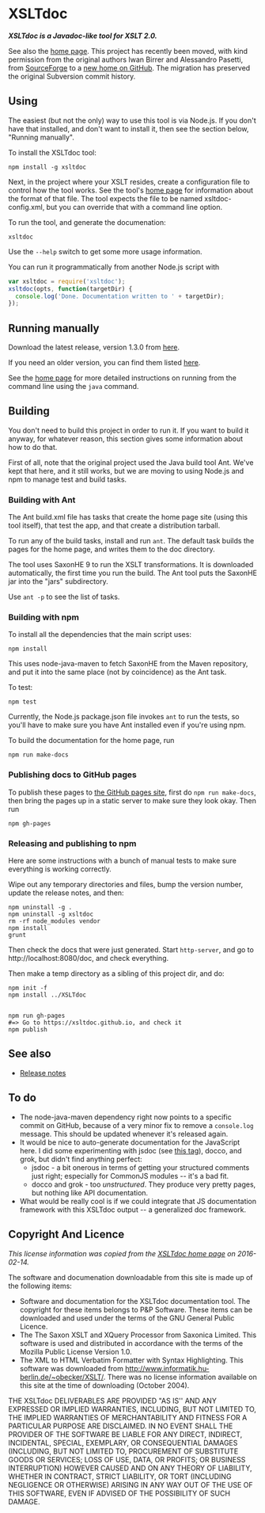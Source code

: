 # XSLTdoc

***XSLTdoc is a Javadoc-like tool for XSLT 2.0.***

See also the [home page](http://xsltdoc.github.io/). This project has recently 
been moved, with kind permission from the original authors Iwan Birrer and 
Alessandro Pasetti, from 
[SourceForge](https://sourceforge.net/projects/xsltdoc/) to a [new home on 
GitHub](https://github.com/XSLTdoc/XSLTdoc/). The migration has preserved 
the original Subversion commit history.


## Using 

The easiest (but not the only) way to use this tool is via Node.js.
If you don't have that installed, and don't want to install it, then
see the section below, "Running manually".

To install the XSLTdoc tool:

```
npm install -g xsltdoc
```

Next, in the project where your XSLT resides, create a configuration file
to control how the tool works. See the tool's [home 
page](http://xsltdoc.github.io/) for information about the format of that file.
The tool expects the file to be named xsltdoc-config.xml, but you can override
that with a command line option.

To run the tool, and generate the documenation:

```
xsltdoc
```

Use the `--help` switch to get some more usage information.

You can run it programmatically from another Node.js script with

```javascript
var xsltdoc = require('xsltdoc');
xsltdoc(opts, function(targetDir) {
  console.log('Done. Documentation written to ' + targetDir);
});
```


## Running manually

Download the latest release, version 1.3.0 from 
[here](https://github.com/XSLTdoc/XSLTdoc/archive/1.3.0.zip).

If you need an older version, you can find them listed 
[here](https://github.com/XSLTdoc/XSLTdoc/releases).

See the [home page](http://xsltdoc.github.io/) for more
detailed instructions on running from the command line using the
`java` command.


## Building

You don't need to build this project in order to run it. If you want to build
it anyway, for whatever reason, this section gives some information about how
to do that.

First of all, note that the original project used the Java build tool Ant.
We've kept that here, and it still works, but we are moving to using Node.js
and npm to manage test and build tasks.

### Building with Ant

The Ant build.xml file has tasks that
create the home page site (using this tool itself), that test the app, and
that create a distribution tarball.

To run any of the build tasks, install and run `ant`. The default task builds 
the pages for the home page, and writes them to the doc directory.

The tool uses SaxonHE 9 to run the XSLT transformations. It is downloaded
automatically, the first time you run the build. The Ant tool puts the
SaxonHE jar into the "jars" subdirectory.

Use `ant -p` to see the list of tasks.


### Building with npm

To install all the dependencies that the main script uses:

```
npm install
```

This uses node-java-maven to fetch SaxonHE from the Maven repository, and
put it into the same place (not by coincidence) as the Ant task.

To test:

```
npm test
```

Currently, the Node.js package.json file invokes `ant` to run the tests, so
you'll have to make sure you have Ant installed even if you're using npm.

To build the documentation for the home page, run

```
npm run make-docs
```

### Publishing docs to GitHub pages

To publish these pages to [the GitHub pages 
site](http://xsltdoc.github.io), first do `npm run make-docs`, then bring the
pages up in a static server to make sure they look okay. Then run

```
npm gh-pages
```

### Releasing and publishing to npm

Here are some instructions with a bunch of manual tests to make sure everything
is working correctly.

Wipe out any temporary directories and files, bump the version number, 
update the release notes, and then:

```
npm uninstall -g .
npm uninstall -g xsltdoc
rm -rf node_modules vendor
npm install
grunt
```

Then check the docs that were just generated. Start `http-server`, and
go to http://localhost:8080/doc, and check everything.

Then make a temp directory as a sibling of this project dir, and do:

```
npm init -f
npm install ../XSLTdoc


npm run gh-pages
#=> Go to https://xsltdoc.github.io, and check it
npm publish
```




## See also 

* [Release notes](release-notes.md)

## To do

* The node-java-maven dependency right now points to a specific commit on
  GitHub, because of a very minor
  fix to remove a `console.log` message. This should be updated whenever 
  it's released again.
* It would be nice to auto-generate documentation for the JavaScript here.
  I did some experimenting with jsdoc (see [this tag]()), docco, and
  grok, but didn't find anything perfect:
    * jsdoc - a bit onerous in terms of getting your structured comments
      just right; especially for CommonJS modules -- it's a bad fit.
    * docco and grok - too *unstructured*. They produce very pretty pages,
      but nothing like API documentation.
* What would be really cool is if we could integrate that JS documentation 
  framework with this XSLTdoc output -- a generalized doc framework.


## Copyright And Licence

*This license information was copied from the [XSLTdoc home
page](http://www.pnp-software.com/XSLTdoc/#CopyrightAndLicence) on
2016-02-14.*

The software and documenation downloadable from this site is made up of the 
following items:

* Software and documentation for the XSLTdoc documentation tool. The copyright 
  for these items belongs to P&P Software. These items can be downloaded and 
  used under the terms of the GNU General Public Licence.
* The The Saxon XSLT and XQuery Processor from Saxonica Limited. This software 
  is used and distributed in accordance with the terms of the Mozilla Public 
  License Version 1.0.
* The XML to HTML Verbatim Formatter with Syntax Highlighting. This software 
  was downloaded from http://www.informatik.hu-berlin.de/~obecker/XSLT/. There 
  was no license information available on this site at the time of downloading 
  (October 2004).

THE XSLTdoc DELIVERABLES ARE PROVIDED "AS IS'' AND ANY EXPRESSED OR IMPLIED 
WARRANTIES, INCLUDING, BUT NOT LIMITED TO, THE IMPLIED WARRANTIES OF 
MERCHANTABILITY AND FITNESS FOR A PARTICULAR PURPOSE ARE DISCLAIMED. IN NO 
EVENT SHALL THE PROVIDER OF THE SOFTWARE BE LIABLE FOR ANY DIRECT, INDIRECT, 
INCIDENTAL, SPECIAL, EXEMPLARY, OR CONSEQUENTIAL DAMAGES (INCLUDING, BUT NOT 
LIMITED TO, PROCUREMENT OF SUBSTITUTE GOODS OR SERVICES; LOSS OF USE, DATA, OR 
PROFITS; OR BUSINESS INTERRUPTION) HOWEVER CAUSED AND ON ANY THEORY OF 
LIABILITY, WHETHER IN CONTRACT, STRICT LIABILITY, OR TORT (INCLUDING NEGLIGENCE 
OR OTHERWISE) ARISING IN ANY WAY OUT OF THE USE OF THIS SOFTWARE, EVEN IF 
ADVISED OF THE POSSIBILITY OF SUCH DAMAGE.
